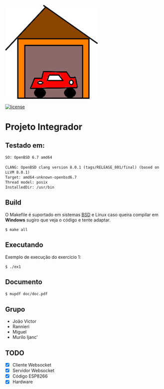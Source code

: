 <p style="align-center">
	<img src="https://github.com/murilobsd/unaerp/blob/master/s1/pro_inte/cliente/assets/logo.png">
</p>

[![license](https://img.shields.io/badge/License-BSD-blue.svg?style=for-the-badge)](LICENSE)

# Projeto Integrador

## Testado em:

```
SO: OpenBSD 6.7 amd64

CLANG: OpenBSD clang version 8.0.1 (tags/RELEASE_801/final) (based on LLVM 8.0.1)
Target: amd64-unknown-openbsd6.7
Thread model: posix
InstalledDir: /usr/bin
```

## Build

O Makefile é suportado em sistemas [BSD](https://man.openbsd.org/make) e Linux
caso queira compilar em **Windows** sugiro que veja o código e tente adaptar.

```
$ make all
```

## Executando

Exemplo de execução do exercício 1:

```
$ ./ex1
```

## Documento

```
$ mupdf doc/doc.pdf
```

## Grupo

- João Victor
- Rannieri
- Miguel
- Murilo Ijanc'

## TODO

- [x] Cliente Websocket
- [x] Servidor Websocket
- [x] Código ESP8266
- [x] Hardware
